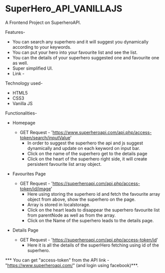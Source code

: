 # SuperHero_API_VANILLAJS
A Frontend Project on SuperheroAPI.

Features-
* You can search any superhero and it will suggest you dynamically according to your keywords.
* You can put your hero into your favourite list and see the list.
* You can the details of your superhero suggested one and favourite one as well.
* Super simplified UI.
* Link -

Technology used-
* HTML5
* CSS3
* Vanilla JS

Functionalities-
* Homepage
  - GET Request - 'https://www.superheroapi.com/api.php/access-token/search/inputValue'
    - In order to suggest the superhero the api and js suggest dynamically and update on each keyword on input bar.
    - Click on the name of the superhero get to the details page
    - Click on the heart of the superhero right side, it will create persistent favourite list array object.
           
* Favourites Page 
  - GET Request - 'https://superheroapi.com/api.php/access-token/id/image'
    - Here using storing the superhero id and fetch the favourite array object from above, show the superhero on the page.
    - Array is stored in localstorage.
    - Click on the heart leads to disappear the superhero favourite list from parentNode as well as from the array.
    - Click on the Name of the superhero leads to the details page.
                  
* Details Page  
  - GET Request - 'https://superheroapi.com/api.php/access-token/id'
    - Here it is all the details of the superHero fetching using id of the superhero.
              
*** You can get "access-token" from the API link - "https://www.superheroapi.com/" (and login using facebook)***.
